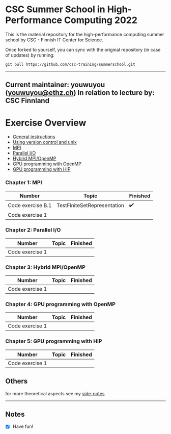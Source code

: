 # CSC Summer School in High-Performance Computing 2022

This is the material repository for the high-performance computing summer school by CSC - Finnish IT Center for Science.

Once forked to yourself, you can sync with the original repository (in case of updates) by running:
```
git pull https://github.com/csc-training/summerschool.git
```

---
Current maintainer: youwuyou (youwuyou@ethz.ch)
In relation to lecture by: CSC Finnland
---


# **Exercise Overview**

 - [General instructions](exercise-instructions.md)
 - [Using version control and unix](unix-version-control)
 - [MPI](mpi)
 - [Parallel I/O](parallel-io)
 - [Hybrid MPI/OpenMP](hybrid)
 - [GPU programming with OpenMP](gpu-openmp)
 - [GPU programming with HIP](gpu-hip)


### Chapter 1: MPI

| Number | Topic | Finished |
| --- | --- | --- |
| Code exercise B.1 | TestFiniteSetRepresentation | :heavy_check_mark: |
| Code exercise 1 |  |  |

### Chapter 2: Parallel I/O

| Number | Topic | Finished |
| --- | --- | --- |
| Code exercise 1 |  |  |

### Chapter 3: Hybrid MPI/OpenMP

| Number | Topic | Finished |
| --- | --- | --- |
| Code exercise 1 |  |  |


### Chapter 4: GPU programming with OpenMP

| Number | Topic | Finished |
| --- | --- | --- |
| Code exercise 1 |  |  |


### Chapter 5: GPU programming with HIP

| Number | Topic | Finished |
| --- | --- | --- |
| Code exercise 1 |  |  |




## Others
for more theoretical aspects see my [side-notes](https://github.com/youwuyou/summerschool/wiki) 
 
 
 
---
## Notes
- [x] Have fun!
